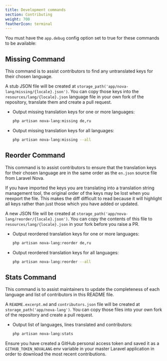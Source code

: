 ```yaml
---
title: Development commands
section: Contributing
weight: 700
featherIcon: terminal
---
```


You must have the `app.debug` config option set to true for these commands to be available:

## Missing Command

This command is to assist contributors to find any untranslated keys for their chosen language.

A stub JSON file will be created at `storage_path('app/nova-lang/missing/{locale}.json')`. You can copy those keys into the `resources/lang/{locale}.json` language file in your own fork of the repository, translate them and create a pull request.

* Output missing translation keys for one or more languages:
  ```bash
  php artisan nova-lang:missing de,ru
  ```

* Output missing translation keys for all languages:
  ```bash
  php artisan nova-lang:missing --all
  ```

## Reorder Command

This command is to assist contributors to ensure that the translation keys for their chosen language are in the same order as the `en.json` source file from Laravel Nova.

If you have imported the keys you are translating into a translation string management tool, the original order of the keys may be lost when you reexport the file. This makes the diff difficult to read because it will highlight all keys rather than just those which you have added or updated.

A new JSON file will be created at `storage_path('app/nova-lang/reorder/{locale}.json')`. You can copy the contents of this file to `resources/lang/{locale}.json` in your fork before you raise a PR.

* Output reordered translation keys for one or more languages:
  ```bash
  php artisan nova-lang:reorder de,ru
  ```

* Output reordered translation keys for all languages:
  ```bash
  php artisan nova-lang:reorder --all
  ```

## Stats Command

This command is to assist maintainers to update the completeness of each language and list of contributors in this README file.

A `README.excerpt.md` and `contributors.json` file will be created at `storage_path('app/nova-lang')`. You can copy those files into your own fork of the repository and create a pull request.

* Output list of languages, lines translated and contributors:
  ```bash
  php artisan nova-lang:stats
  ```

Ensure you have created a GitHub personal access token and saved it as a `GITHUB_TOKEN_NOVALANG` env variable in your master Laravel application in order to download the most recent contributions.